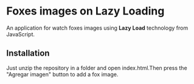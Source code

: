 # Foxes images on Lazy Loading

An application for watch foxes images using **Lazy Load** technology from JavaScript.

## Installation

Just unzip the repository in a folder and open index.html.Then press the "Agregar imagen" button to add a fox image.
